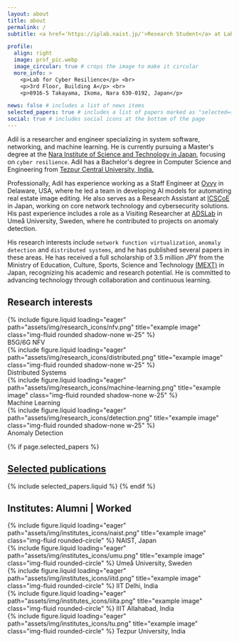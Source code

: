 ```yaml
---
layout: about
title: about
permalink: /
subtitle: <a href='https://iplab.naist.jp/'>Research Student</a> at Laboratory for Cyber Resilience, <br> Nara Institute of Science and Technology <a href="https://www.naist.jp/en">NAIST</a>, Japan.

profile:
  align: right
  image: prof_pic.webp
  image_circular: true # crops the image to make it circular
  more_info: >
    <p>Lab for Cyber Resilience</p> <br>
    <p>3rd Floor, Building A</p> <br>
    <p>8916-5 Takayama, Ikoma, Nara 630-0192, Japan</p>

news: false # includes a list of news items
selected_papers: true # includes a list of papers marked as "selected={true}"
social: true # includes social icons at the bottom of the page
---
```


Adil is a researcher and engineer specializing in system software, networking, and machine learning. He is currently pursuing a Master's degree at the [Nara Institute of Science and Technology in Japan](https://www.naist.jp/en), focusing on `cyber resilience`. Adil has a Bachelor's degree in Computer Science and Engineering from [Tezpur Central University, India.](https://www.tezu.ernet.in/)

Professionally, Adil has experience working as a Staff Engineer at [Ovvy](https://ovvy.ai) in Delaware, USA, where he led a team in developing AI models for automating real estate image editing. He also serves as a Research Assistant at [ICSCoE](https://www.ipa.go.jp/en/about/org/icscoe/index.html) in Japan, working on core network technology and cybersecurity solutions. His past experience includes a role as a Visiting Researcher at [ADSLab](https://cloudresearch.org) in Umeå University, Sweden, where he contributed to projects on anomaly detection.

His research interests include `network function virtualization`, `anomaly detection` and `distributed systems`, and he has published several papers in these areas. He has received a full scholarship of 3.5 million JPY from the Ministry of Education, Culture, Sports, Science and Technology [(MEXT)](https://www.mext.go.jp/en/policy/education/highered/title02/detail02/sdetail02/1373897.htm) in Japan, recognizing his academic and research potential. He is committed to advancing technology through collaboration and continuous learning.

<h2 class="mt-3">Research interests</h2>
<div class="row text-center mb-4 mt-3 d-flex justify-content-around">
    <div class="col-sm mt-3 mt-md-0">
        <div class="d-flex justify-content-center shadow-none">
                {% include figure.liquid loading="eager" path="assets/img/research_icons/nfv.png" title="example image" class="img-fluid rounded shadow-none w-25" %}
        </div>
        B5G/6G NFV
    </div>
    <div class="col-sm mt-3 mt-md-0">
        <div class="d-flex justify-content-center shadow-none">
                {% include figure.liquid loading="eager" path="assets/img/research_icons/distributed.png" title="example image" class="img-fluid rounded shadow-none w-25" %}
        </div>
        Distributed Systems
    </div>
    <div class="col-sm mt-3 mt-md-0">
        <div class="d-flex justify-content-center shadow-none">
                {% include figure.liquid loading="eager" path="assets/img/research_icons/machine-learning.png" title="example image" class="img-fluid rounded shadow-none w-25" %}
        </div>
        Machine Learning
    </div>
    <div class="col-sm mt-3 mt-md-0">
        <div class="d-flex justify-content-center shadow-none">
                {% include figure.liquid loading="eager" path="assets/img/research_icons/detection.png" title="example image" class="img-fluid rounded shadow-none w-25" %}
        </div>
        Anomaly Detection
    </div>
</div>

<!-- Selected papers -->

{% if page.selected_papers %}
  <h2>
    <a href="publications" style="color: inherit">Selected publications</a>
  </h2>
  {% include selected_papers.liquid %}
{% endif %}

<h2 class="mt-3">Institutes: Alumni | Worked</h2>
<div class="row text-center mb-4 mt-3 d-flex justify-content-around">
    <div class="col-4 col-md-2 mt-3 mt-md-0">
        {% include figure.liquid loading="eager" path="assets/img/institutes_icons/naist.png" title="example image" class="img-fluid rounded-circle" %}
        NAIST, Japan
    </div>
    <div class="col-4 col-md-2 mt-3 mt-md-0">
        {% include figure.liquid loading="eager" path="assets/img/institutes_icons/umu.png" title="example image" class="img-fluid rounded-circle" %}
        Umeå University, Sweden
    </div>
    <div class="col-4 col-md-2 mt-3 mt-md-0">
        {% include figure.liquid loading="eager" path="assets/img/institutes_icons/iitd.png" title="example image" class="img-fluid rounded-circle" %}
        IIT Delhi, India
    </div>
    <div class="col-4 col-md-2 mt-3 mt-md-0">
        {% include figure.liquid loading="eager" path="assets/img/institutes_icons/iiita.png" title="example image" class="img-fluid rounded-circle" %}
        IIIT Allahabad, India
    </div>
    <div class="col-4 col-md-2 mt-3 mt-md-0">
        {% include figure.liquid loading="eager" path="assets/img/institutes_icons/tu.png" title="example image" class="img-fluid rounded-circle" %}
        Tezpur University, India
    </div>
</div>
